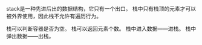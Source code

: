 stack是一种先进后出的数据结构，它只有一个出口。
栈中只有栈顶的元素才可以被外界使用，因此栈不允许有遍历行为。

栈可以判断容器是否为空。
栈可以返回元素个数。
栈中进入数据——进栈。
栈中弹出数据——出栈。

